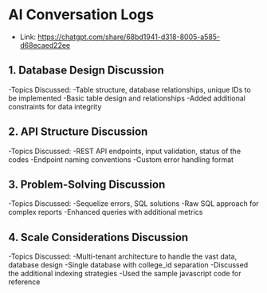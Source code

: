 # AI Conversation Logs

* Link: https://chatgpt.com/share/68bd1941-d318-8005-a585-d68ecaed22ee

## 1. Database Design Discussion

-Topics Discussed:
-Table structure, database relationships, unique IDs to be implemented
-Basic table design and relationships
-Added additional constraints for data integrity

## 2. API Structure Discussion  

-Topics Discussed: 
-REST API endpoints, input validation, status of the codes
-Endpoint naming conventions
-Custom error handling format

## 3. Problem-Solving Discussion

-Topics Discussed: 
-Sequelize errors, SQL solutions
-Raw SQL approach for complex reports
-Enhanced queries with additional metrics

## 4. Scale Considerations Discussion

-Topics Discussed: 
-Multi-tenant architecture to handle the vast data, database design
-Single database with college_id separation
-Discussed the additional indexing strategies
-Used the sample javascript code for reference
